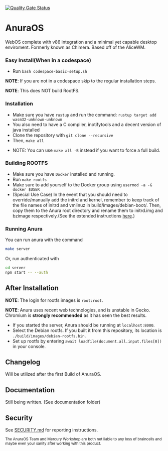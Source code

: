 [![Quality Gate Status](https://sonarcloud.io/api/project_badges/measure?project=MercuryWorkshop_anuraOS&metric=alert_status)](https://sonarcloud.io/summary/new_code?id=MercuryWorkshop_anuraOS)

# AnuraOS

WebOS complete with v86 integration and a minimal yet capable desktop enviroment.
Formerly known as Chimera. Based off of the AliceWM.

### Easy Install(When in a codespace)

-   Run `bash codespace-basic-setup.sh`

**NOTE**: If you are not in a codespace skip to the regular installation steps.

**NOTE**: This does NOT build RootFS.

### Installation

-   Make sure you have `rustup` and run the command: `rustup target add wasm32-unknown-unknown`
-   You also need to have a C compiler, inotifytools and a decent version of java installed
-   Clone the repository with `git clone --recursive`
-   Then, `make all`

*   NOTE: You can use `make all -B` instead if you want to force a full build.

### Building ROOTFS

-   Make sure you have `Docker` installed and running.
-   Run `make rootfs`
-   Make sure to add yourself to the Docker group using `usermod -a -G docker $USER`
-   (Special Use Case) In the event that you should need to override/manually add the initrd and kernel, remember to keep track of the file names of initrd and vmlinuz in build/images/debian-boot/. Then, copy them to the Anura root directory and rename them to initrd.img and bzimage respectively.(See the extended instructions [here](documentation/Kernel%20Override.md).)

### Running Anura

You can run anura with the command

```sh
make server
```

Or, run authenticated with

```sh
cd server
npm start -- --auth
```

## After Installation

**NOTE**: The login for rootfs images is `root:root`.

**NOTE**: Anura uses recent web technologies, and is unstable in Gecko. Chromium is **strongly recommended** as it has seen the best results.

-   If you started the server, Anura should be running at `localhost:8000`.
-   Select the Debian rootfs. If you built it from this repository, its location is `./build/images/debian-rootfs.bin`.
-   Set up rootfs by entering `await loadfile(document.all.input.files[0])` in your console.

## Changelog

Will be utilized after the first Build of AnuraOS.

## Documentation

Still being written. (See documentation folder)

## Security

See [SECURITY.md](./SECURITY.md) for reporting instructions.

<sub>
The AnuraOS Team and Mercury Workshop are both not liable to any loss of braincells and maybe even your sanity after working with this product.
</sub>
